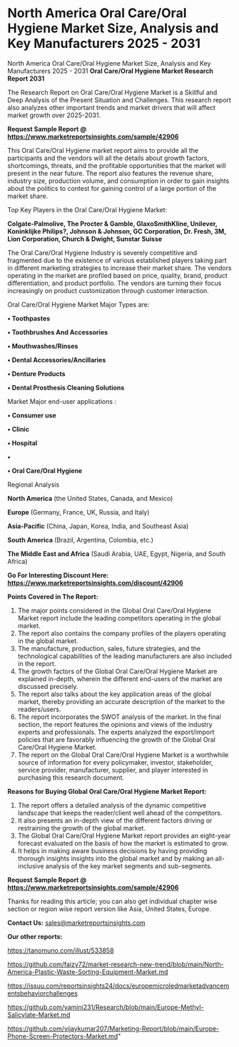 # North America Oral Care/Oral Hygiene Market Size, Analysis and Key Manufacturers 2025 - 2031
 North America Oral Care/Oral Hygiene Market Size, Analysis and Key Manufacturers 2025 - 2031
<strong>Oral Care/Oral Hygiene Market Research Report 2031</strong>

The Research Report on Oral Care/Oral Hygiene Market is a Skillful and Deep Analysis of the Present Situation and Challenges. This research report also analyzes other important trends and market drivers that will affect market growth over 2025-2031.

<strong>Request Sample Report @ <a href=https://www.marketreportsinsights.com/sample/42906>https://www.marketreportsinsights.com/sample/42906</a></strong>

This Oral Care/Oral Hygiene market report aims to provide all the participants and the vendors will all the details about growth factors, shortcomings, threats, and the profitable opportunities that the market will present in the near future. The report also features the revenue share, industry size, production volume, and consumption in order to gain insights about the politics to contest for gaining control of a large portion of the market share.

Top Key Players in the Oral Care/Oral Hygiene Market:

<strong>Colgate-Palmolive, The Procter & Gamble, GlaxoSmithKline, Unilever, Koninklijke Philips?, Johnson & Johnson, GC Corporation, Dr. Fresh, 3M, Lion Corporation, Church & Dwight, Sunstar Suisse</strong>

The Oral Care/Oral Hygiene Industry is severely competitive and fragmented due to the existence of various established players taking part in different marketing strategies to increase their market share. The vendors operating in the market are profiled based on price, quality, brand, product differentiation, and product portfolio. The vendors are turning their focus increasingly on product customization through customer interaction.

Oral Care/Oral Hygiene Market Major Types are:

<strong>•  Toothpastes

•  Toothbrushes And Accessories

•  Mouthwashes/Rinses

•  Dental Accessories/Ancillaries

•  Denture Products

•  Dental Prosthesis Cleaning Solutions</strong>

Market Major end-user applications :

<strong>•  Consumer use

•  Clinic

•  Hospital

•  

•  Oral Care/Oral Hygiene</strong>

Regional Analysis

</u><strong><b>North America</b></strong> (the United States, Canada, and Mexico)

<strong><b>Europe </b></strong>(Germany, France, UK, Russia, and Italy)

<strong><b>Asia-Pacific</b></strong> (China, Japan, Korea, India, and Southeast Asia)

<strong><b>South America</b></strong> (Brazil, Argentina, Colombia, etc.)

<strong><b>The Middle East and Africa</b></strong> (Saudi Arabia, UAE, Egypt, Nigeria, and South Africa)

<strong>Go For Interesting Discount Here: <a href=https://www.marketreportsinsights.com/discount/42906>https://www.marketreportsinsights.com/discount/42906</a></strong>

<strong>Points Covered in The Report:</strong>
<ol>
  <li>The major points considered in the Global Oral Care/Oral Hygiene Market report include the leading competitors operating in the global market.</li>
  <li>The report also contains the company profiles of the players operating in the global market.</li>
  <li>The manufacture, production, sales, future strategies, and the technological capabilities of the leading manufacturers are also included in the report.</li>
  <li>The growth factors of the Global Oral Care/Oral Hygiene Market are explained in-depth, wherein the different end-users of the market are discussed precisely.</li>
  <li>The report also talks about the key application areas of the global market, thereby providing an accurate description of the market to the readers/users.</li>
  <li>The report incorporates the SWOT analysis of the market. In the final section, the report features the opinions and views of the industry experts and professionals. The experts analyzed the export/import policies that are favorably influencing the growth of the Global Oral Care/Oral Hygiene Market.</li>
  <li>The report on the Global Oral Care/Oral Hygiene Market is a worthwhile source of information for every policymaker, investor, stakeholder, service provider, manufacturer, supplier, and player interested in purchasing this research document.</li>
</ol>
<strong>Reasons for Buying Global Oral Care/Oral Hygiene Market Report:</strong>

<ol>
  <li>The report offers a detailed analysis of the dynamic competitive landscape that keeps the reader/client well ahead of the competitors.</li>
  <li>It also presents an in-depth view of the different factors driving or restraining the growth of the global market.</li>
  <li>The Global Oral Care/Oral Hygiene Market report provides an eight-year forecast evaluated on the basis of how the market is estimated to grow.</li>
  <li>It helps in making aware business decisions by having providing thorough insights insights into the global market and by making an all-inclusive analysis of the key market segments and sub-segments.</li>
</ol>
<strong>Request Sample Report @ <a href=https://www.marketreportsinsights.com/sample/42906>https://www.marketreportsinsights.com/sample/42906</a></strong>


Thanks for reading this article; you can also get individual chapter wise section or region wise report version like Asia, United States, Europe.

<strong>Contact Us:</strong>
sales@marketreportsinsights.com

<strong>Our other reports:</strong>

<a href=https://tanomuno.com/illust/533858>https://tanomuno.com/illust/533858</a>

<a href=https://github.com/faizy72/market-research-new-trend/blob/main/North-America-Plastic-Waste-Sorting-Equipment-Market.md>https://github.com/faizy72/market-research-new-trend/blob/main/North-America-Plastic-Waste-Sorting-Equipment-Market.md</a>

<a href=https://issuu.com/reportsinsights24/docs/europemicroledmarketadvancementsbehaviorchallenges>https://issuu.com/reportsinsights24/docs/europemicroledmarketadvancementsbehaviorchallenges</a>

<a href=https://github.com/yamini231/Research/blob/main/Europe-Methyl-Salicylate-Market.md>https://github.com/yamini231/Research/blob/main/Europe-Methyl-Salicylate-Market.md</a>

<a href=https://github.com/vijaykumar207/Marketing-Report/blob/main/Europe-Phone-Screen-Protectors-Market.md>https://github.com/vijaykumar207/Marketing-Report/blob/main/Europe-Phone-Screen-Protectors-Market.md</a>"
